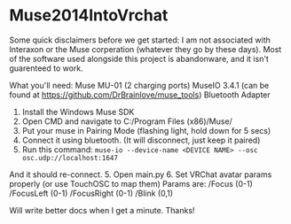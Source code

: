 # Muse2014IntoVrchat
Some quick disclaimers before we get started:
I am not associated with Interaxon or the Muse corperation (whatever they go by these days).
Most of the software used alongside this project is abandonware, and it isn't guarenteed to work.

What you'll need:
Muse MU-01 (2 charging ports)
MuseIO 3.4.1 (can be found at https://github.com/DrBrainlove/muse_tools)
Bluetooth Adapter

1. Install the Windows Muse SDK
2. Open CMD and navigate to C:/Program Files (x86)/Muse/
3. Put your muse in Pairing Mode (flashing light, hold down for 5 secs)
4. Connect it using bluetooth. (It will disconnect, just keep it paired)
5. Run this command:
   ```muse-io --device-name <DEVICE NAME> --osc osc.udp://localhost:1647```

And it should re-connect.
5. Open main.py
6. Set VRChat avatar params properly (or use TouchOSC to map them)
   Params are:
       /Focus (0-1)
       /FocusLeft (0-1)
       /FocusRight (0-1)
       /Blink (0,1)

Will write better docs when I get a minute. Thanks!



